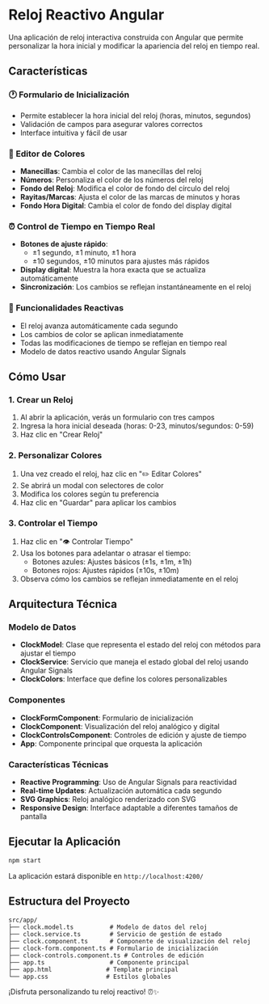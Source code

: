 # Reloj Reactivo Angular

Una aplicación de reloj interactiva construida con Angular que permite personalizar la hora inicial y modificar la apariencia del reloj en tiempo real.

## Características

### 🕐 Formulario de Inicialización
- Permite establecer la hora inicial del reloj (horas, minutos, segundos)
- Validación de campos para asegurar valores correctos
- Interface intuitiva y fácil de usar

### 🎨 Editor de Colores
- **Manecillas**: Cambia el color de las manecillas del reloj
- **Números**: Personaliza el color de los números del reloj
- **Fondo del Reloj**: Modifica el color de fondo del círculo del reloj
- **Rayitas/Marcas**: Ajusta el color de las marcas de minutos y horas
- **Fondo Hora Digital**: Cambia el color de fondo del display digital

### ⏰ Control de Tiempo en Tiempo Real
- **Botones de ajuste rápido**:
  - ±1 segundo, ±1 minuto, ±1 hora
  - ±10 segundos, ±10 minutos para ajustes más rápidos
- **Display digital**: Muestra la hora exacta que se actualiza automáticamente
- **Sincronización**: Los cambios se reflejan instantáneamente en el reloj

### 🔄 Funcionalidades Reactivas
- El reloj avanza automáticamente cada segundo
- Los cambios de color se aplican inmediatamente
- Todas las modificaciones de tiempo se reflejan en tiempo real
- Modelo de datos reactivo usando Angular Signals

## Cómo Usar

### 1. Crear un Reloj
1. Al abrir la aplicación, verás un formulario con tres campos
2. Ingresa la hora inicial deseada (horas: 0-23, minutos/segundos: 0-59)
3. Haz clic en "Crear Reloj"

### 2. Personalizar Colores
1. Una vez creado el reloj, haz clic en "✏️ Editar Colores"
2. Se abrirá un modal con selectores de color
3. Modifica los colores según tu preferencia
4. Haz clic en "Guardar" para aplicar los cambios

### 3. Controlar el Tiempo
1. Haz clic en "👁️ Controlar Tiempo"
2. Usa los botones para adelantar o atrasar el tiempo:
   - Botones azules: Ajustes básicos (±1s, ±1m, ±1h)
   - Botones rojos: Ajustes rápidos (±10s, ±10m)
3. Observa cómo los cambios se reflejan inmediatamente en el reloj

## Arquitectura Técnica

### Modelo de Datos
- **ClockModel**: Clase que representa el estado del reloj con métodos para ajustar el tiempo
- **ClockService**: Servicio que maneja el estado global del reloj usando Angular Signals
- **ClockColors**: Interface que define los colores personalizables

### Componentes
- **ClockFormComponent**: Formulario de inicialización
- **ClockComponent**: Visualización del reloj analógico y digital
- **ClockControlsComponent**: Controles de edición y ajuste de tiempo
- **App**: Componente principal que orquesta la aplicación

### Características Técnicas
- **Reactive Programming**: Uso de Angular Signals para reactividad
- **Real-time Updates**: Actualización automática cada segundo
- **SVG Graphics**: Reloj analógico renderizado con SVG
- **Responsive Design**: Interface adaptable a diferentes tamaños de pantalla

## Ejecutar la Aplicación

```bash
npm start
```

La aplicación estará disponible en `http://localhost:4200/`

## Estructura del Proyecto

```
src/app/
├── clock.model.ts          # Modelo de datos del reloj
├── clock.service.ts        # Servicio de gestión de estado
├── clock.component.ts      # Componente de visualización del reloj
├── clock-form.component.ts # Formulario de inicialización
├── clock-controls.component.ts # Controles de edición
├── app.ts                  # Componente principal
├── app.html               # Template principal
└── app.css                # Estilos globales
```

¡Disfruta personalizando tu reloj reactivo! ⏰✨
